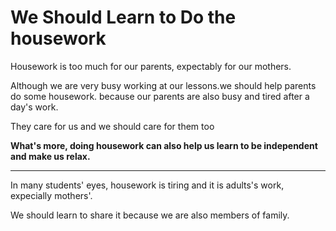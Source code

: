 # We Should Learn to Do the housework



Housework is too much for our parents, expectably for our mothers.

Although we are very busy working at our lessons.we should help parents do some housework. because our parents are also busy and tired after a day's work.

They care for us and we should care for them too



**What's more,  doing housework can also help us learn to be independent and make us relax.**



---

In many students' eyes, housework is tiring and it is adults's work, expecially mothers'.



We should learn to share it because we are also members of family.